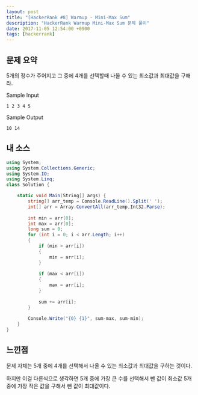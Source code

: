 ```yaml
---
layout: post
title: "[HackerRank #8] Warmup - Mini-Max Sum"
description: "HackerRank Warmup Mini-Max Sum 문제 풀이"
date: 2017-11-05 12:54:00 +0900
tags: [hackerrank]
---
```


## 문제 요약

5개의 정수가 주어지고 그 중에 4개를 선택할때 나올 수 있는 최소값과 최대값을 구해라.

Sample Input
```
1 2 3 4 5
```

Sample Output
```
10 14
```


## 내 소스

```csharp
using System;
using System.Collections.Generic;
using System.IO;
using System.Linq;
class Solution {

    static void Main(String[] args) {
        string[] arr_temp = Console.ReadLine().Split(' ');
        int[] arr = Array.ConvertAll(arr_temp,Int32.Parse);
        
        int min = arr[0];
        int max = arr[0];
        long sum = 0;
        for (int i = 0; i < arr.Length; i++)
        {
            if (min > arr[i])
            {
                min = arr[i];
            }
            
            if (max < arr[i])
            {
                max = arr[i];
            }
            
            sum += arr[i];
        }
        
        Console.Write("{0} {1}", sum-max, sum-min);
    }
}
```

## 느낀점

문제 자체는 5개 중에 4개를 선택해서 나올 수 있는 최소값과 최대값을 구하는 것이다.

하지만 이걸 다른식으로 생각하면 5개 중에 가장 큰 수를 선택해서 뺀 값이 최소값 5개 중에 가장 작은 값을 구해서 뺀 값이 최대값이다.